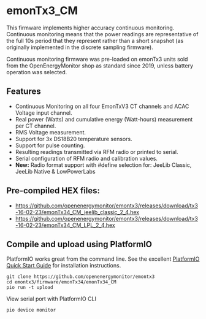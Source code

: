 # emonTx3_CM

This firmware implements higher accuracy continuous monitoring. Continuous monitoring means that the power readings are representative of the full 10s period that they represent rather than a short snapshot (as originally implemented in the discrete sampling firmware). 

Continuous monitoring firmware was pre-loaded on emonTx3 units sold from the OpenEnergyMonitor shop as standard since 2019, unless battery operation was selected.

## Features

- Continuous Monitoring on all four EmonTxV3 CT channels and ACAC Voltage input channel.
- Real power (Watts) and cumulative energy (Watt-hours) measurement per CT channel.
- RMS Voltage measurement.
- Support for 3x DS18B20 temperature sensors.
- Support for pulse counting.
- Resulting readings transmitted via RFM radio or printed to serial.
- Serial configuration of RFM radio and calibration values.
- **New:** Radio format support with #define selection for: JeeLib Classic, JeeLib Native & LowPowerLabs

## Pre-compiled HEX files:

- https://github.com/openenergymonitor/emontx3/releases/download/tx3-16-02-23/emonTx34_CM_jeelib_classic_2_4.hex
- https://github.com/openenergymonitor/emontx3/releases/download/tx3-16-02-23/emonTx34_CM_LPL_2_4.hex

## Compile and upload using PlatformIO

PlatformIO works great from the command line. See the excellent [PlatformIO Quick Start Guide](https://docs.platformio.org/en/latest/core/installation/index.html#super-quick-mac-linux) for installation instructions.

    git clone https://github.com/openenergymonitor/emontx3
    cd emontx3/firmware/emonTx34/emonTx34_CM
    pio run -t upload

View serial port with PlatformIO CLI

    pio device monitor
